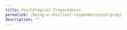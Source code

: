 ```yaml
---
title: Psychological Preparedness
permalink: /being-a-resilient-responder/psych-prep/
description: ""
---
```


